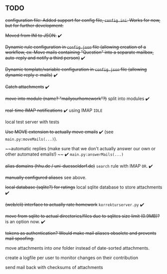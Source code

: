 TODO
----

~~configuration file: Added support for config file, `config.ini`. Works for now, but for further development:~~

~~Moved from INI to JSON.~~ :heavy_check_mark:

~~Dynamic rule configuration in `config.json` file (allowing creation of a workflow, ex: Move mails containing "Question" into a separate mailbox, auto-reply and notify a third person)~~ :heavy_check_mark:

~~Dynamic template/variable configuration in `config.json` file (allowing dynamic reply e-mails)~~ :heavy_check_mark:

~~Catch attachments~~ :heavy_check_mark:

~~move into module (name? "mailyourhomework"?)~~ split into modules :heavy_check_mark:

~~real-time IMAP notifications~~ :heavy_check_mark: using IMAP `IDLE`

local test server with tests

~~Use MOVE extension to actually move emails~~ :heavy_check_mark: (see `main.py:moveMails(...)`).

~~automatic replies (make sure that we don't actually answer our own or other automated emails!) ~~ :heavy_check_mark: `main.py:answerMails(...)`

~~alias domains (hhu.de / uni-duesseldorf.de)~~ `search` rule with IMAP `OR`. :heavy_check_mark:

~~manually configured aliases~~ see above.

~~local database (sqlite?) for ratings~~ local sqlite database to store attachments :heavy_check_mark:

~~(web/cli) interface to actually rate homework~~ `korrekturserver.py` :heavy_check_mark:

~~move from sqlite to actual directories/files due to sqlites size limit (0.9MB)?~~ is an option now. :heavy_check_mark:

~~tokens as authentication? Would make mail aliases obsolete and prevents mail spoofing.~~

move attachments into *one* folder instead of date-sorted attachments.

create a logfile per user to monitor changes on their contribution

send mail back with checksums of attachments